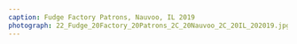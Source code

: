 ```yaml
---
caption: Fudge Factory Patrons, Nauvoo, IL 2019
photograph: 22_Fudge_20Factory_20Patrons_2C_20Nauvoo_2C_20IL_202019.jpg
---
```

